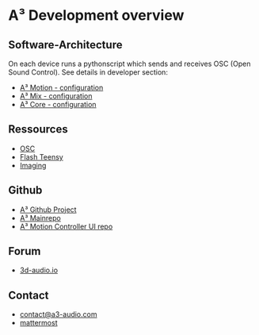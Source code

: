 # A³ Development overview
## Software-Architecture
On each device runs a pythonscript which sends and receives OSC (Open Sound Control).
See details in developer section:
- [A³ Motion - configuration](https://doc.a3-audio.com/configuration/moc.html)
- [A³ Mix - configuration](https://doc.a3-audio.com/configuration/mic.html)
- [A³ Core - configuration](https://doc.a3-audio.com/configuration/core.html)

## Ressources
- [OSC](https://doc.a3-audio.com/development/osc.html)
- [Flash Teensy](https://doc.a3-audio.com/development/flashTeensy.html)
- [Imaging](https://doc.a3-audio.com/development/imaging.html)

## Github
- [A³ Github Project](https://github.com/orgs/ambisonic-audio-adventures/projects/1)
- [A³ Mainrepo](https://github.com/ambisonic-audio-adventures)
- [A³ Motion Controller UI repo](https://github.com/ambisonic-audio-adventures/MotionControllerUI)

## Forum
- [3d-audio.io](https://3d-audio.io)

## Contact
- [contact@a3-audio.com](mailto:a3-audio.com)
- [mattermost](https://talk.lilbits.de/ambisonics)